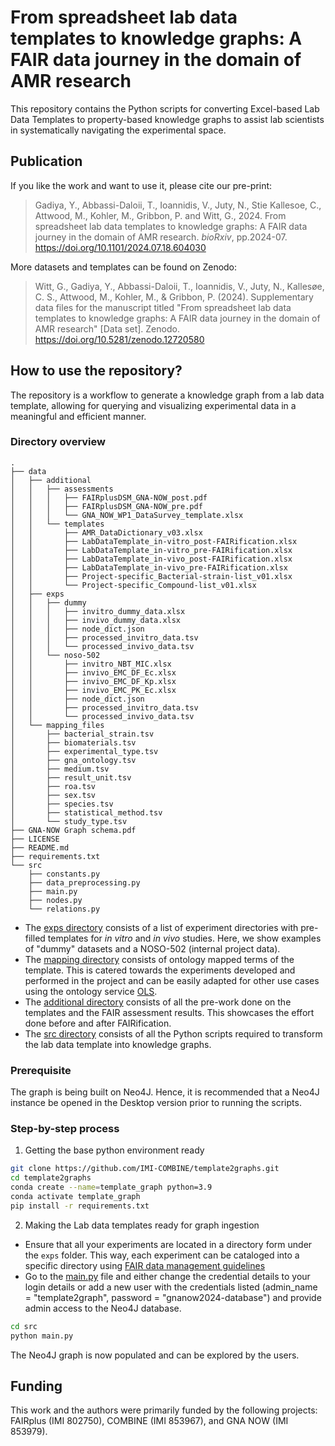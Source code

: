# From spreadsheet lab data templates to knowledge graphs: A FAIR data journey in the domain of AMR research

This repository contains the Python scripts for converting Excel-based Lab Data Templates to property-based knowledge graphs to assist lab scientists in systematically navigating the experimental space.

## Publication

If you like the work and want to use it, please cite our pre-print:
> Gadiya, Y., Abbassi-Daloii, T., Ioannidis, V., Juty, N., Stie Kallesoe, C., Attwood, M., Kohler, M., Gribbon, P. and Witt, G., 2024. From spreadsheet lab data templates to knowledge graphs: A FAIR data journey in the domain of AMR research. _bioRxiv_, pp.2024-07. https://doi.org/10.1101/2024.07.18.604030

More datasets and templates can be found on Zenodo:
> Witt, G., Gadiya, Y., Abbassi-Daloii, T., Ioannidis, V., Juty, N., Kallesøe, C. S., Attwood, M., Kohler, M., & Gribbon, P. (2024). Supplementary data files for the manuscript titled "From spreadsheet lab data templates to knowledge graphs: A FAIR data journey in the domain of AMR research" [Data set]. Zenodo. https://doi.org/10.5281/zenodo.12720580

## How to use the repository?

The repository is a workflow to generate a knowledge graph from a lab data template, allowing for querying and visualizing experimental data in a meaningful and efficient manner.

### Directory overview

```
.
├── data
│   ├── additional
│   │   ├── assessments
│   │   │   ├── FAIRplusDSM_GNA-NOW_post.pdf
│   │   │   ├── FAIRplusDSM_GNA-NOW_pre.pdf
│   │   │   └── GNA_NOW_WP1_DataSurvey_template.xlsx
│   │   └── templates
│   │       ├── AMR_DataDictionary_v03.xlsx
│   │       ├── LabDataTemplate_in-vitro_post-FAIRification.xlsx
│   │       ├── LabDataTemplate_in-vitro_pre-FAIRification.xlsx
│   │       ├── LabDataTemplate_in-vivo_post-FAIRification.xlsx
│   │       ├── LabDataTemplate_in-vivo_pre-FAIRification.xlsx
│   │       ├── Project-specific_Bacterial-strain-list_v01.xlsx
│   │       └── Project-specific_Compound-list_v01.xlsx
│   ├── exps
│   │   ├── dummy
│   │   │   ├── invitro_dummy_data.xlsx
│   │   │   ├── invivo_dummy_data.xlsx
│   │   │   ├── node_dict.json
│   │   │   ├── processed_invitro_data.tsv
│   │   │   └── processed_invivo_data.tsv
│   │   └── noso-502
│   │       ├── invitro_NBT_MIC.xlsx
│   │       ├── invivo_EMC_DF_Ec.xlsx
│   │       ├── invivo_EMC_DF_Kp.xlsx
│   │       ├── invivo_EMC_PK_Ec.xlsx
│   │       ├── node_dict.json
│   │       ├── processed_invitro_data.tsv
│   │       └── processed_invivo_data.tsv
│   └── mapping_files
│       ├── bacterial_strain.tsv
│       ├── biomaterials.tsv
│       ├── experimental_type.tsv
│       ├── gna_ontology.tsv
│       ├── medium.tsv
│       ├── result_unit.tsv
│       ├── roa.tsv
│       ├── sex.tsv
│       ├── species.tsv
│       ├── statistical_method.tsv
│       └── study_type.tsv
├── GNA-NOW Graph schema.pdf
├── LICENSE
├── README.md
├── requirements.txt
└── src
    ├── constants.py
    ├── data_preprocessing.py
    ├── main.py
    ├── nodes.py
    └── relations.py
```

* The [exps directory](data/exps/) consists of a list of experiment directories with pre-filled templates for *in vitro* and *in vivo* studies. Here, we show examples of "dummy" datasets and a NOSO-502 (internal project data).
* The [mapping directory](data/mapping_files/) consists of ontology mapped terms of the template. This is catered towards the experiments developed and performed in the project and can be easily adapted for other use cases using the ontology service [OLS](https://www.ebi.ac.uk/ols4).
* The [additional directory](data/additional/) consists of all the pre-work done on the templates and the FAIR assessment results. This showcases the effort done before and after FAIRification.
* The [src directory](src/) consists of all the Python scripts required to transform the lab data template into knowledge graphs.

### Prerequisite

The graph is being built on Neo4J. Hence, it is recommended that a Neo4J instance be opened in the Desktop version prior to running the scripts.

### Step-by-step process

1. Getting the base python environment ready
```bash
git clone https://github.com/IMI-COMBINE/template2graphs.git
cd template2graphs
conda create --name=template_graph python=3.9
conda activate template_graph
pip install -r requirements.txt
```

2. Making the Lab data templates ready for graph ingestion
* Ensure that all your experiments are located in a directory form under the `exps` folder. This way, each experiment can be cataloged into a specific directory using [FAIR data management guidelines](https://rdmkit.elixir-europe.org/data_organisation)
* Go to the [main.py](src/main.py) file and either change the credential details to your login details or add a new user with the credentials listed (admin_name = "template2graph", password = "gnanow2024-database") and provide admin access to the Neo4J database.
```bash
cd src
python main.py
```

The Neo4J graph is now populated and can be explored by the users.

## Funding
This work and the authors were primarily funded by the following projects: FAIRplus (IMI 802750), COMBINE (IMI 853967), and GNA NOW (IMI 853979).

